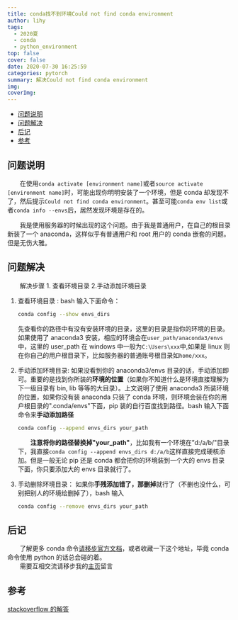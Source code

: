 ```yaml
---
title: conda找不到环境Could not find conda environment
author: lihy
tags:
  - 2020夏
  - conda
  - python_environment
top: false
cover: false
date: 2020-07-30 16:25:59
categories: pytorch
summary: 解决Could not find conda environment
img:
coverImg:
---
```

<!-- TOC -->

- [问题说明](#问题说明)
- [问题解决](#问题解决)
- [后记](#后记)
- [参考](#参考)

<!-- /TOC -->
## 问题说明

&emsp;&emsp;在使用`conda activate [environment name]`或者`source activate [environment name]`时，可能出现你明明安装了一个环境，但是 conda 却发现不了，然后提示`Could not find conda environment`。甚至可能`conda env list`或者`conda info --envs`后，居然发现环境是存在的。

&emsp;&emsp;我是使用服务器的时候出现的这个问题。由于我是普通用户，在自己的根目录新装了一个 anaconda，这样似乎有普通用户和 root 用户的 conda 嵌套的问题。但是无伤大雅。

## 问题解决

&emsp;&emsp;解决步骤 1. 查看环境目录 2.手动添加环境目录

1. 查看环境目录 :
   bash 输入下面命令：

   ```bash
   conda config --show envs_dirs
   ```

   先查看你的路径中有没有安装环境的目录，这里的目录是指你的环境的目录。如果使用了 anaconda3 安装，相应的环境会在`user_path/anaconda3/envs`中，这里的 user_path 在 windows 中一般为`C:\Users\xxx`中,如果是 linux 则在你自己的用户根目录下，比如服务器的普通账号根目录如`home/xxx`。

2. 手动添加环境目录:
   如果没看到你的 anaconda3/envs 目录的话，手动添加即可。重要的是找到你所装的**环境的位置**（如果你不知道什么是环境直接理解为下一级目录有 bin, lib 等等的大目录）。上文说明了使用 anaconda3 所装环境的位置，如果你没有装 anaconda 只装了 conda 环境，则环境会装在你的用户根目录的".conda/envs"下面，pip 装的自行百度找到路径。bash 输入下面命令来**手动添加路径**

   ```bash
   conda config --append envs_dirs your_path
   ```

   &emsp;&emsp;**注意将你的路径替换掉"your_path"**，比如我有一个环境在”d:/a/b/"目录下，我直接`conda config --append envs_dirs d:/a/b`这样直接完成硬核添加。但是一般无论 pip 还是 conda 都会把你的环境装到一个大的 envs 目录下面，你只要添加大的 envs 目录就行了。

3. 手动删除环境目录：
   如果你**手残添加错了，那删掉**就行了（不删也没什么，可别把别人的环境给删掉了），bash 输入

   ```bash
   conda config --remove envs_dirs your_path
   ```

## 后记

&emsp;&emsp;了解更多 conda 命令[请移步官方文档](https://docs.conda.io/projects/conda/en/latest/commands/create.html)，或者收藏一下这个地址，毕竟 conda 命令使用 python 的话总会碰的着。  
&emsp;&emsp;需要互相交流请移步我的[主页](https://njulhy.com)留言

## 参考

[stackoverflow 的解答](https://stackoverflow.com/questions/58369030/could-not-find-conda-environment)
